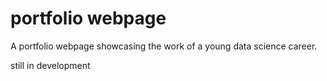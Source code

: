 # portfolio webpage

A portfolio webpage showcasing the work of a young data science career.

still in development 